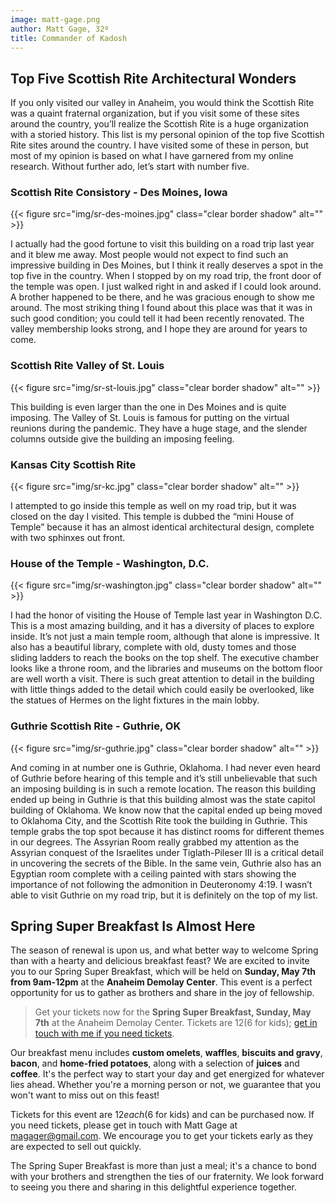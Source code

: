 ```yaml
---
image: matt-gage.png
author: Matt Gage, 32º
title: Commander of Kadosh
---
```


## Top Five Scottish Rite Architectural Wonders

If you only visited our valley in Anaheim, you would think the Scottish Rite was a quaint fraternal organization, but if you visit some of these sites around the country, you’ll realize the Scottish Rite is a huge organization with a storied history.  This list is my personal opinion of the top five Scottish Rite sites around the country.  I have visited some of these in person, but most of my opinion is based on what I have garnered from my online research.  Without further ado, let’s start with number five.

### Scottish Rite Consistory - Des Moines, Iowa

{{< figure src="img/sr-des-moines.jpg" class="clear border shadow" alt="" >}}

I actually had the good fortune to visit this building on a road trip last year and it blew me away.  Most people would not expect to find such an impressive building in Des Moines, but I think it really deserves a spot in the top five in the country.  When I stopped by on my road trip, the front door of the temple was open.  I just walked right in and asked if I could look around.  A brother happened to be there, and he was gracious enough to show me around.  The most striking thing I found about this place was that it was in such good condition; you could tell it had been recently renovated.  The valley membership looks strong, and I hope they are around for years to come.


### Scottish Rite Valley of St. Louis

{{< figure src="img/sr-st-louis.jpg" class="clear border shadow" alt="" >}}

This building is even larger than the one in Des Moines and is quite imposing.  The Valley of St. Louis is famous for putting on the virtual reunions during the pandemic.  They have a huge stage, and the slender columns outside give the building an imposing feeling.


### Kansas City Scottish Rite

{{< figure src="img/sr-kc.jpg" class="clear border shadow" alt="" >}}

I attempted to go inside this temple as well on my road trip, but it was closed on the day I visited.  This temple is dubbed the “mini House of Temple” because it has an almost identical architectural design, complete with two sphinxes out front.


### House of the Temple - Washington, D.C.

{{< figure src="img/sr-washington.jpg" class="clear border shadow" alt="" >}}

I had the honor of visiting the House of Temple last year in Washington D.C.  This is a most amazing building, and it has a diversity of places to explore inside.  It’s not just a main temple room, although that alone is impressive.  It also has a beautiful library, complete with old, dusty tomes and those sliding ladders to reach the books on the top shelf.  The executive chamber looks like a throne room, and the libraries and museums on the bottom floor are well worth a visit.  There is such great attention to detail in the building with little things added to the detail which could easily be overlooked, like the statues of Hermes on the light fixtures in the main lobby.  

### Guthrie Scottish Rite - Guthrie, OK

{{< figure src="img/sr-guthrie.jpg" class="clear border shadow" alt="" >}}

And coming in at number one is Guthrie, Oklahoma.  I had never even heard of Guthrie before hearing of this temple and it’s still unbelievable that such an imposing building is in such a remote location.  The reason this building ended up being in Guthrie is that this building almost was the state capitol building of Oklahoma.  We know now that the capital ended up being moved to Oklahoma City, and the Scottish Rite took the building in Guthrie.  This temple grabs the top spot because it has distinct rooms for different themes in our degrees.  The Assyrian Room really grabbed my attention as the Assyrian conquest of the Israelites under Tiglath-Pileser III is a critical detail in uncovering the secrets of the Bible.  In the same vein, Guthrie also has an Egyptian room complete with a ceiling painted with stars showing the importance of not following the admonition in Deuteronomy 4:19.  I wasn’t able to visit Guthrie on my road trip, but it is definitely on the top of my list.

## Spring Super Breakfast Is Almost Here

The season of renewal is upon us, and what better way to welcome Spring than with a hearty and delicious breakfast feast? We are excited to invite you to our Spring Super Breakfast, which will be held on **Sunday, May 7th from 9am-12pm** at the **Anaheim Demolay Center**. This event is a perfect opportunity for us to gather as brothers and share in the joy of fellowship.

> Get your tickets now for the **Spring Super Breakfast, Sunday, May 7th** at the Anaheim Demolay Center. Tickets are $12 ($6 for kids); [get in touch with me if you need tickets](mailto:magager@gmail.com).
 
Our breakfast menu includes **custom omelets**, **waffles**, **biscuits and gravy**, **bacon**, and **home-fried potatoes**, along with a selection of **juices** and **coffee**. It's the perfect way to start your day and get energized for whatever lies ahead. Whether you're a morning person or not, we guarantee that you won't want to miss out on this feast!

Tickets for this event are $12 each ($6 for kids) and can be purchased now. If you need tickets, please get in touch with Matt Gage at magager@gmail.com. We encourage you to get your tickets early as they are expected to sell out quickly.

The Spring Super Breakfast is more than just a meal; it's a chance to bond with your brothers and strengthen the ties of our fraternity. We look forward to seeing you there and sharing in this delightful experience together.